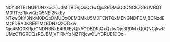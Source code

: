 N0Y3RTEzNURDNzkxOTU3MTBDRjQxQzIwQjc3RDMxQ0QNCkZGRUVBQTM0RTczRjkwQzQ5NEI2NkEy
NTkwQkY3NkM0DQpDMUQxOEM3MkU5M0FENTQxMENGNDFDMjBCNzdEMzFDRA0KREE1MzBDNzQzODkw
Qjc4MQ0KRjdCNDNBNkE4RUEyQjk5ODBDRjQxQzIwQjc3RDMxQ0QNCjkwRUMzOTlGRDQzREJBMjVF
RkYzNjZFRjcwOUY3RUE1DQo=

